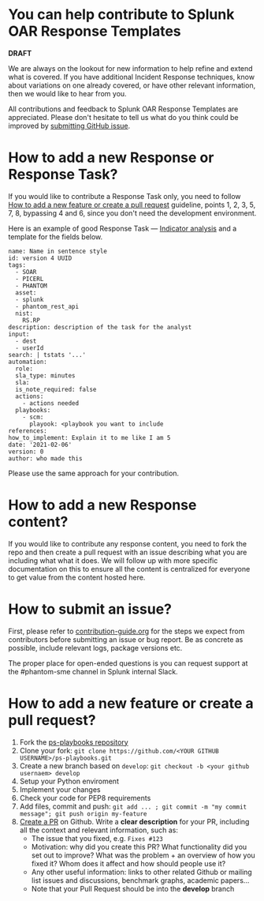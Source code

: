 # You can help contribute to Splunk OAR Response Templates 

**DRAFT**

We are always on the lookout for new information to help refine and extend what is covered. If you have additional Incident Response techniques, know about variations on one already covered, or have other relevant information, then we would like to hear from you.

All contributions and feedback to Splunk OAR Response Templates are appreciated. Please don't hesitate to tell us what do you think could be improved by [submitting GitHub issue](#how-to-submit-an-issue).

# How to add a new Response or Response Task?

If you would like to contribute a Response Task only, you need to follow [How to add a new feature or create a pull request](#how-to-add-a-new-feature-or-create-a-pull-request) guideline, points 1, 2, 3, 5, 7, 8, bypassing 4 and 6, since you don't need the development environment.

Here is an example of good Response Task — [Indicator analysis](/workbooks/phases/tasks/indicator_analysis.yml) and a template for the fields below.

```
name: Name in sentence style
id: version 4 UUID
tags:
  - SOAR
  - PICERL
  - PHANTOM
  asset:
  - splunk
  - phantom_rest_api
  nist:
    RS.RP
description: description of the task for the analyst
input:
  - dest
  - userId
search: | tstats '...'
automation:
  role:
  sla_type: minutes
  sla:
  is_note_required: false
  actions:
    - actions needed
  playbooks:
    - scm: 
      playook: <playbook you want to include
references:
how_to_implement: Explain it to me like I am 5
date: '2021-02-06'
version: 0
author: who made this
```
Please use the same approach for your contribution.  

# How to add a new Response content?

If you would like to contribute any response content, you need to fork the repo and then create a pull request with an issue describing what you are including what what it does.  We will follow up with more specific documentation on this to ensure all the content is centralized for everyone to get value from the content hosted here.

# How to submit an issue?

First, please refer to [contribution-guide.org](http://www.contribution-guide.org/) for the steps we expect from contributors before submitting an issue or bug report. Be as concrete as possible, include relevant logs, package versions etc.

The proper place for open-ended questions is you can request support at the #phantom-sme channel in Splunk internal Slack.

# How to add a new feature or create a pull request?

1. Fork the [ps-playbooks repository](https://github.com/splunk/ps-playbooks)
2. Clone your fork: `git clone https://github.com/<YOUR GITHUB USERNAME>/ps-playbooks.git`
3. Create a new branch based on `develop`: `git checkout -b <your github usernaem> develop`
4. Setup your Python enviroment
5. Implement your changes
6. Check your code for PEP8 requirements
7. Add files, commit and push: `git add ... ; git commit -m "my commit message"; git push origin my-feature`
8. [Create a PR](https://help.github.com/articles/creating-a-pull-request/) on Github. Write a **clear description** for your PR, including all the context and relevant information, such as:
   - The issue that you fixed, e.g. `Fixes #123`
   - Motivation: why did you create this PR? What functionality did you set out to improve? What was the problem + an overview of how you fixed it? Whom does it affect and how should people use it?
   - Any other useful information: links to other related Github or mailing list issues and discussions, benchmark graphs, academic papers…
   - Note that your Pull Request should be into the **develop** branch
